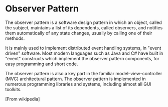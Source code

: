 # Observer Pattern
The observer pattern is a software design pattern in which an object, called the subject, maintains a list of its dependents, called observers, and notifies them automatically of any state changes, usually by calling one of their methods.

It is mainly used to implement distributed event handling systems, in "event driven" software. Most modern languages such as Java and C# have built in "event" constructs which implement the observer pattern components, for easy programming and short code.

The observer pattern is also a key part in the familiar model–view–controller (MVC) architectural pattern. The observer pattern is implemented in numerous programming libraries and systems, including almost all GUI toolkits.

[From wikipedia]